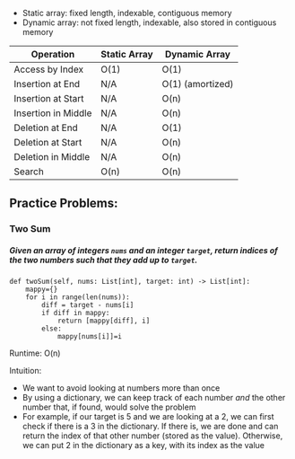 - Static array: fixed length, indexable, contiguous memory
- Dynamic array: not fixed length, indexable, also stored in contiguous memory

| Operation             | Static Array | Dynamic Array |
|-----------------------|--------------|---------------|
| Access by Index       | O(1)         | O(1)          |
| Insertion at End      | N/A          | O(1) (amortized) |
| Insertion at Start    | N/A          | O(n)          |
| Insertion in Middle   | N/A          | O(n)          |
| Deletion at End       | N/A          | O(1)          |
| Deletion at Start     | N/A          | O(n)          |
| Deletion in Middle    | N/A          | O(n)          |
| Search                | O(n)         | O(n)          |



## Practice Problems:


### Two Sum

##### Given an array of integers `nums` and an integer `target`, return _indices of the two numbers such that they add up to `target`_.


```
def twoSum(self, nums: List[int], target: int) -> List[int]:
	mappy={}
	for i in range(len(nums)):
		diff = target - nums[i]
		if diff in mappy:
			return [mappy[diff], i]
		else:
			mappy[nums[i]]=i
```

Runtime: O(n)

Intuition:
- We want to avoid looking at numbers more than once 
- By using a dictionary, we can keep track of each number *and* the other number that, if found, would solve the problem
- For example, if our target is 5 and we are looking at a 2, we can first check if there is a 3 in the dictionary. If there is, we are done and can return the index of that other number (stored as the value). Otherwise, we can put 2 in the dictionary as a key, with its index as the value 

